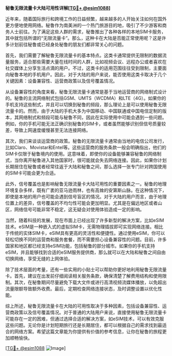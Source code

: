 **秘鲁无限流量卡大陆可用性详解[[TG💪+ @esim1088](https://t.me/s/esim1088)]**

近年来，随着国际旅行和跨境工作的日益频繁，越来越多的人开始关注如何在国外更方便地使用网络。秘鲁作为南美洲的一个热门旅游目的地，吸引了不少游客和商务人士前往。为了满足这些人群的需求，秘鲁推出了各种各样的本地SIM卡服务，其中就包括所谓的“无限流量卡”。那么，这种卡在大陆是否能正常使用呢？这是许多计划前往秘鲁或已经身处秘鲁的朋友们都非常关心的问题。

首先，我们需要了解秘鲁无限流量卡的基本特点。这类卡通常提供无限制的数据流量服务，适合那些需要大量在线时间的人群，比如视频会议、远程办公或者喜欢在社交媒体上分享生活点滴的用户。不过，这类卡的适用范围往往受到限制，主要面向秘鲁本地的手机用户。因此，对于大陆的用户来说，能否使用这类卡取决于几个关键因素：设备兼容性、运营商政策以及信号覆盖情况。

从设备兼容性的角度来看，秘鲁无限流量卡通常是基于当地运营商的网络制式设计的。秘鲁的主流网络制式包括GSM、UMTS（WCDMA）和LTE（4G）。如果你的手机支持这些制式，并且可以切换到秘鲁的频段，那么理论上是可以使用秘鲁无限流量卡的。然而，由于大陆的手机大多为中国移动、中国联通或中国电信定制的版本，其网络制式和频段可能与秘鲁不同，因此在实际使用中可能会遇到一些问题。例如，你的手机可能无法正确识别秘鲁的SIM卡，或者虽然能够识别但信号质量较差，导致上网速度缓慢甚至无法连接网络。

其次，我们来谈谈运营商的政策。秘鲁的无限流量卡通常由当地的电信公司发行，比如Claro、Movistar和Entel等。这些运营商的服务条款一般会明确指出，他们的SIM卡仅限于秘鲁境内的使用。这意味着，即使你的设备能够兼容秘鲁的网络制式，当你离开秘鲁进入其他国家时，很可能就会失去网络连接。因此，如果你计划长期居住在秘鲁或者经常往返于大陆和秘鲁之间，那么选择一张专门针对跨国使用的SIM卡可能会更为合适。

此外，信号覆盖也是影响秘鲁无限流量卡大陆可用性的重要因素之一。秘鲁的地理环境复杂多样，既有广袤的亚马逊雨林，也有高耸的安第斯山脉。在这种情况下，即使是本地的用户也可能会遇到信号盲区的情况。对于大陆的用户而言，由于地理位置上的差异，信号覆盖的不均匀性可能会更加明显。尤其是在偏远地区或者山区，网络信号可能非常不稳定，这无疑会对使用体验造成一定的影响。

当然，随着科技的发展，现在市面上已经出现了许多新型的解决方案，比如eSIM技术。eSIM是一种嵌入式的虚拟SIM卡，无需物理插拔即可实现网络连接。相比于传统的实体SIM卡，eSIM具有更高的灵活性和便捷性。通过使用eSIM，你可以轻松切换不同的运营商和服务套餐，而不需要担心设备兼容性的问题。目前，许多国家和地区都已经支持eSIM功能，包括秘鲁的部分城市。如果你的手机支持eSIM，并且能够找到合适的eSIM服务提供商，那么就可以在大陆和秘鲁之间自由切换网络，享受无缝的上网体验。

除了技术层面的考量，还有一些实用的小贴士可以帮助你更好地利用秘鲁无限流量卡。首先，建议在出发前仔细阅读相关服务条款，确保清楚了解费用结构和使用限制。其次，在秘鲁期间尽量避免下载大文件或进行高清视频流媒体播放，以免超出流量限额导致额外收费。最后，定期检查网络连接状态，及时调整设置以优化性能。

综上所述，秘鲁无限流量卡在大陆的可用性取决于多种因素，包括设备兼容性、运营商政策以及信号覆盖情况。对于普通的大陆用户来说，直接使用秘鲁无限流量卡可能存在一定的困难，但通过选择合适的解决方案，如eSIM技术，可以有效克服这些问题。无论你是计划短期旅行还是长期居住，都可以根据自己的需求找到最适合的网络方案。希望这篇文章能为你提供有价值的参考信息，让你在秘鲁的旅程更加顺畅愉快。

[[TG💪+ @esim1088](https://t.me/s/esim1088) ![Image](https://i.postimg.cc/4NQfJmqS/Snipaste-2025-05-13-00-14-12.png)]